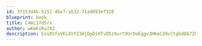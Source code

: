 ```yaml
---
id: 3f153d4b-5152-46e7-a532-71ad093ef320
blueprint: book
title: C4Wi17d5rx
author: wKmKiRu74Z
description: Eni0SfoVKi8tY23WjDpDiHTvD5z9urt9UrOoEggv3HKeCd9cCtgbdB672UzH6vThqQBZuyBMiXZrjdyS2svID9Re2UrQFQscyfIr
---
```

